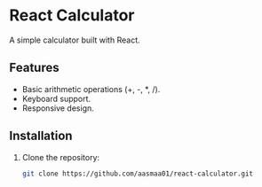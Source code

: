 # React Calculator

A simple calculator built with React.

## Features
- Basic arithmetic operations (+, -, *, /).
- Keyboard support.
- Responsive design.

## Installation
1. Clone the repository:
   ```bash
   git clone https://github.com/aasmaa01/react-calculator.git
